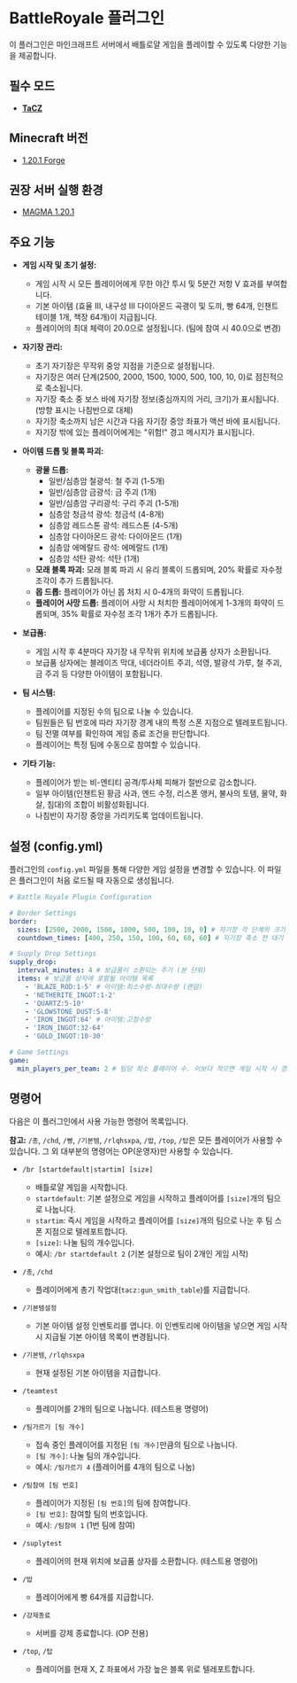 # BattleRoyale 플러그인

이 플러그인은 마인크래프트 서버에서 배틀로얄 게임을 플레이할 수 있도록 다양한 기능을 제공합니다.

## 필수 모드
*   **[TaCZ](https://modrinth.com/mod/timeless-and-classics-zero)**

## Minecraft 버전
*   [1.20.1 Forge](https://files.minecraftforge.net/net/minecraftforge/forge/index_1.20.1.html)

## 권장 서버 실행 환경
*   [MAGMA 1.20.1](https://startminecraft.com/software/magma)

## 주요 기능

*   **게임 시작 및 초기 설정:**
    *   게임 시작 시 모든 플레이어에게 무한 야간 투시 및 5분간 저항 V 효과를 부여합니다.
    *   기본 아이템 (효율 III, 내구성 III 다이아몬드 곡괭이 및 도끼, 빵 64개, 인챈트 테이블 1개, 책장 64개)이 지급됩니다.
    *   플레이어의 최대 체력이 20.0으로 설정됩니다. (팀에 참여 시 40.0으로 변경)

*   **자기장 관리:**
    *   초기 자기장은 무작위 중앙 지점을 기준으로 설정됩니다.
    *   자기장은 여러 단계(2500, 2000, 1500, 1000, 500, 100, 10, 0)로 점진적으로 축소됩니다.
    *   자기장 축소 중 보스 바에 자기장 정보(중심까지의 거리, 크기)가 표시됩니다. (방향 표시는 나침반으로 대체)
    *   자기장 축소까지 남은 시간과 다음 자기장 중앙 좌표가 액션 바에 표시됩니다.
    *   자기장 밖에 있는 플레이어에게는 "위험!" 경고 메시지가 표시됩니다.

*   **아이템 드롭 및 블록 파괴:**
    *   **광물 드롭:**
        *   일반/심층암 철광석: 철 주괴 (1-5개)
        *   일반/심층암 금광석: 금 주괴 (1개)
        *   일반/심층암 구리광석: 구리 주괴 (1-5개)
        *   심층암 청금석 광석: 청금석 (4-8개)
        *   심층암 레드스톤 광석: 레드스톤 (4-5개)
        *   심층암 다이아몬드 광석: 다이아몬드 (1개)
        *   심층암 에메랄드 광석: 에메랄드 (1개)
        *   심층암 석탄 광석: 석탄 (1개)
    *   **모래 블록 파괴:** 모래 블록 파괴 시 유리 블록이 드롭되며, 20% 확률로 자수정 조각이 추가 드롭됩니다.
    *   **몹 드롭:** 플레이어가 아닌 몹 처치 시 0-4개의 화약이 드롭됩니다.
    *   **플레이어 사망 드롭:** 플레이어 사망 시 처치한 플레이어에게 1-3개의 화약이 드롭되며, 35% 확률로 자수정 조각 1개가 추가 드롭됩니다.

*   **보급품:**
    *   게임 시작 후 4분마다 자기장 내 무작위 위치에 보급품 상자가 소환됩니다.
    *   보급품 상자에는 블레이즈 막대, 네더라이트 주괴, 석영, 발광석 가루, 철 주괴, 금 주괴 등 다양한 아이템이 포함됩니다.

*   **팀 시스템:**
    *   플레이어를 지정된 수의 팀으로 나눌 수 있습니다.
    *   팀원들은 팀 번호에 따라 자기장 경계 내의 특정 스폰 지점으로 텔레포트됩니다.
    *   팀 전멸 여부를 확인하여 게임 종료 조건을 판단합니다.
    *   플레이어는 특정 팀에 수동으로 참여할 수 있습니다.

*   **기타 기능:**
    *   플레이어가 받는 비-엔티티 공격/투사체 피해가 절반으로 감소합니다.
    *   일부 아이템(인챈트된 황금 사과, 엔드 수정, 리스폰 앵커, 불사의 토템, 물약, 화살, 침대)의 조합이 비활성화됩니다.
    *   나침반이 자기장 중앙을 가리키도록 업데이트됩니다.

## 설정 (config.yml)

플러그인의 `config.yml` 파일을 통해 다양한 게임 설정을 변경할 수 있습니다. 이 파일은 플러그인이 처음 로드될 때 자동으로 생성됩니다.

```yaml
# Battle Royale Plugin Configuration

# Border Settings
border:
  sizes: [2500, 2000, 1500, 1000, 500, 100, 10, 0] # 자기장 각 단계의 크기 (블록 단위)
  countdown_times: [400, 250, 150, 100, 60, 60, 60] # 자기장 축소 전 대기 시간 (틱 단위, 20틱 = 1초)

# Supply Drop Settings
supply_drop:
  interval_minutes: 4 # 보급품이 소환되는 주기 (분 단위)
  items: # 보급품 상자에 포함될 아이템 목록
    - 'BLAZE_ROD:1-5' # 아이템:최소수량-최대수량 (랜덤)
    - 'NETHERITE_INGOT:1-2'
    - 'QUARTZ:5-10'
    - 'GLOWSTONE_DUST:5-8'
    - 'IRON_INGOT:64' # 아이템:고정수량
    - 'IRON_INGOT:32-64'
    - 'GOLD_INGOT:10-30'

# Game Settings
game:
  min_players_per_team: 2 # 팀당 최소 플레이어 수. 이보다 적으면 게임 시작 시 경고 메시지가 표시됩니다.
```

## 명령어

다음은 이 플러그인에서 사용 가능한 명령어 목록입니다.

**참고:** `/총`, `/chd`, `/빵`, `/기본템`, `/rlqhsxpa`, `/밥`, `/top`, `/탑`은 모든 플레이어가 사용할 수 있습니다. 그 외 대부분의 명령어는 OP(운영자)만 사용할 수 있습니다.

*   `/br [startdefault|startim] [size]`
    *   배틀로얄 게임을 시작합니다.
    *   `startdefault`: 기본 설정으로 게임을 시작하고 플레이어를 `[size]`개의 팀으로 나눕니다.
    *   `startim`: 즉시 게임을 시작하고 플레이어를 `[size]`개의 팀으로 나눈 후 팀 스폰 지점으로 텔레포트합니다.
    *   `[size]`: 나눌 팀의 개수입니다.
    *   예시: `/br startdefault 2` (기본 설정으로 팀이 2개인 게임 시작)

*   `/총`, `/chd`
    *   플레이어에게 총기 작업대(`tacz:gun_smith_table`)를 지급합니다.

*   `/기본템설정`
    *   기본 아이템 설정 인벤토리를 엽니다. 이 인벤토리에 아이템을 넣으면 게임 시작 시 지급될 기본 아이템 목록이 변경됩니다.

*   `/기본템`, `/rlqhsxpa`
    *   현재 설정된 기본 아이템을 지급합니다.

*   `/teamtest`
    *   플레이어를 2개의 팀으로 나눕니다. (테스트용 명령어)

*   `/팀가르기 [팀 개수]`
    *   접속 중인 플레이어를 지정된 `[팀 개수]`만큼의 팀으로 나눕니다.
    *   `[팀 개수]`: 나눌 팀의 개수입니다.
    *   예시: `/팀가르기 4` (플레이어를 4개의 팀으로 나눔)

*   `/팀참여 [팀 번호]`
    *   플레이어가 지정된 `[팀 번호]`의 팀에 참여합니다.
    *   `[팀 번호]`: 참여할 팀의 번호입니다.
    *   예시: `/팀참여 1` (1번 팀에 참여)

*   `/suplytest`
    *   플레이어의 현재 위치에 보급품 상자를 소환합니다. (테스트용 명령어)

*   `/밥`
    *   플레이어에게 빵 64개를 지급합니다.

*   `/강제종료`
    *   서버를 강제 종료합니다. (OP 전용)

*   `/top`, `/탑`
    *   플레이어를 현재 X, Z 좌표에서 가장 높은 블록 위로 텔레포트합니다.